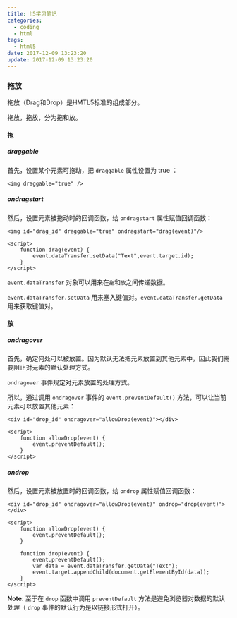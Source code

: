 ```yaml
---
title: h5学习笔记
categories:
  - coding
  - html
tags:
  - html5
date: 2017-12-09 13:23:20
update: 2017-12-09 13:23:20
---
```



### 拖放
拖放（Drag和Drop）是HMTL5标准的组成部分。

拖放，拖放，分为拖和放。

#### 拖

##### draggable

首先，设置某个元素可拖动，把 `draggable` 属性设置为 true ：
```
<img draggable="true" />
```
<!-- more -->

##### ondragstart

然后，设置元素被拖动时的回调函数，给 `ondragstart` 属性赋值回调函数：

```
<img id="drag_id" draggable="true" ondragstart="drag(event)"/>

<script>
    function drag(event) {
        event.dataTransfer.setData("Text",event.target.id);
    }
</script>
```

`event.dataTransfer` 对象可以用来在`拖`和`放`之间传递数据。

`event.dataTransfer.setData` 用来塞入键值对。`event.dataTransfer.getData` 用来获取键值对。

#### 放

##### ondragover

首先，确定何处可以被放置。因为默认无法把元素放置到其他元素中，因此我们需要阻止对元素的默认处理方式。

`ondragover` 事件规定对元素放置的处理方式。

所以，通过调用 `ondragover` 事件的 `event.preventDefault()` 方法，可以让当前元素可以放置其他元素：

```
<div id="drop_id" ondragover="allowDrop(event)"></div>

<script>
    function allowDrop(event) {
        event.preventDefault();
    }
</script>
```

##### ondrop

然后，设置元素被放置时的回调函数，给 `ondrop` 属性赋值回调函数：

```
<div id="drop_id" ondragover="allowDrop(event)" ondrop="drop(event)"></div>

<script>
    function allowDrop(event) {
        event.preventDefault();
    }

    function drop(event) {
        event.preventDefault();
        var data = event.dataTransfer.getData("Text");
        event.target.appendChild(document.getElementById(data));
    }
</script>
```

**Note**: 至于在 `drop` 函数中调用 `preventDefault` 方法是避免浏览器对数据的默认处理（ `drop` 事件的默认行为是以链接形式打开）。
